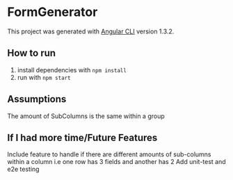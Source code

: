 # FormGenerator

This project was generated with [Angular CLI](https://github.com/angular/angular-cli) version 1.3.2.

## How to run
1. install dependencies with `npm install`
2. run with `npm start`

## Assumptions
The amount of SubColumns is the same within a group

## If I had more time/Future Features
Include feature to handle if there are different amounts of sub-columns within a column i.e one row has 3 fields and another has 2
Add unit-test and e2e testing


